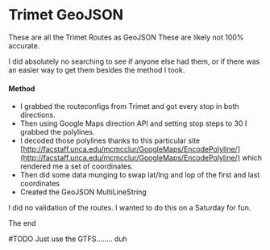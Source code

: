 Trimet GeoJSON
=============
These are all the Trimet Routes as GeoJSON
These are likely not 100% accurate.

I did absolutely no searching to see if anyone else had them, or if there was an easier way to get them besides the method I took.

#### Method

* I grabbed the routeconfigs from Trimet and got every stop in both directions.
* Then using Google Maps direction API and setting stop steps to 30 I grabbed the polylines.
* I decoded those polylines thanks to this particular site [http://facstaff.unca.edu/mcmcclur/GoogleMaps/EncodePolyline/](http://facstaff.unca.edu/mcmcclur/GoogleMaps/EncodePolyline/) which rendered me a set of coordinates.
* Then did some data munging to swap lat/lng and lop of the first and last coordinates
* Created the GeoJSON MultiLineString

I did no validation of the routes.
I wanted to do this on a Saturday for fun. 

The end


#TODO
Just use the GTFS........ duh